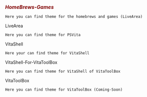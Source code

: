 <p><span style="color: #800000;"><em><strong><span style="font-size: 12pt;">HomeBrews-Games</span></strong></em></span></p>

    Here you can find theme for the homebrews and games (LiveArea)

LiveArea

    Here you can find theme for PSVita 

VitaShell

    Here your can find theme for VitaShell

VitaShell-For-VitaToolBox

    Here you can find theme for VitaShell of VitaToolBox

VitaToolBox

    Here you can find theme for VitaToolBox (Coming-Soon)
